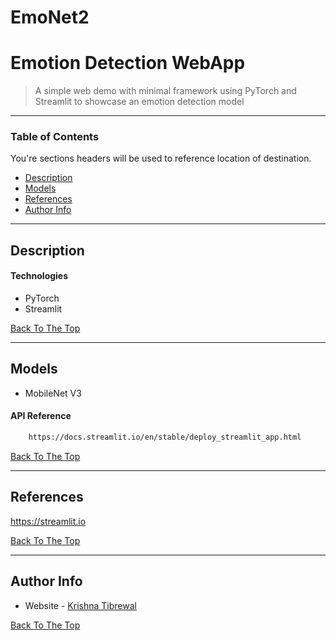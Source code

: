 # EmoNet2

# Emotion Detection WebApp



>A simple web demo with minimal framework using PyTorch and Streamlit to showcase an emotion detection model

---

### Table of Contents
You're sections headers will be used to reference location of destination.

- [Description](#description)
- [Models](#how-to-use)
- [References](#references)
- [Author Info](#author-info)

---

## Description



#### Technologies

- PyTorch
- Streamlit

[Back To The Top](#read-me-template)

---

## Models

- MobileNet V3


#### API Reference

```html
    https://docs.streamlit.io/en/stable/deploy_streamlit_app.html
```
[Back To The Top](#read-me-template)

---

## References
https://streamlit.io

[Back To The Top](#read-me-template)

---



## Author Info


- Website - [Krishna Tibrewal](https://krronk.github.io)

[Back To The Top](#read-me-template)
